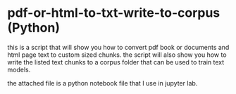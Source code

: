 # pdf-or-html-to-txt-write-to-corpus (Python)

this is a script that will show you how to convert pdf book or documents and html page text to custom sized chunks. the script will also show you how to write the listed text chunks to a corpus folder that can be used to train text models.

the attached file is a python notebook file that I use in jupyter lab.
